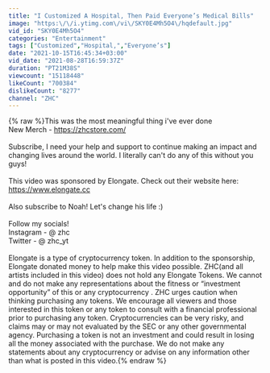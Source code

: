 ```yaml
---
title: "I Customized A Hospital, Then Paid Everyone’s Medical Bills"
image: "https:\/\/i.ytimg.com\/vi\/SKY0E4Mh5O4\/hqdefault.jpg"
vid_id: "SKY0E4Mh5O4"
categories: "Entertainment"
tags: ["Customized","Hospital,","Everyone’s"]
date: "2021-10-15T16:45:34+03:00"
vid_date: "2021-08-28T16:59:37Z"
duration: "PT21M38S"
viewcount: "15118448"
likeCount: "700384"
dislikeCount: "8277"
channel: "ZHC"
---
```

{% raw %}This was the most meaningful thing i've ever done<br />New Merch - <a rel="nofollow" target="blank" href="https://zhcstore.com/">https://zhcstore.com/</a><br /><br />Subscribe, I need your help and support to continue making an impact and changing lives around the world. I literally can't do any of this without you guys!<br /><br />This video was sponsored by Elongate. Check out their website here: <a rel="nofollow" target="blank" href="https://www.elongate.cc">https://www.elongate.cc</a> <br /><br />Also subscribe to Noah! Let's change his life :)<br /><br />Follow my socials!<br />Instagram - @ zhc<br />Twitter - @ zhc_yt<br /><br />Elongate is a type of cryptocurrency token. In addition to the sponsorship, Elongate donated money to help make this video possible. ZHC(and all artists included in this video) does not hold any Elongate Tokens. We cannot and do not make any representations about the fitness or “investment opportunity” of this or any cryptocurrency . ZHC urges caution when thinking purchasing any tokens. We encourage all viewers and those interested in this token or any token to consult with a financial professional prior to purchasing any token. Cryptocurrencies can be very risky, and claims may or may not evaluated by the SEC or any other governmental agency. Purchasing a token is not an investment and could result in losing all the money associated with the purchase. We do not make any statements about any cryptocurrency or advise on any information other than what is posted in this video.{% endraw %}
